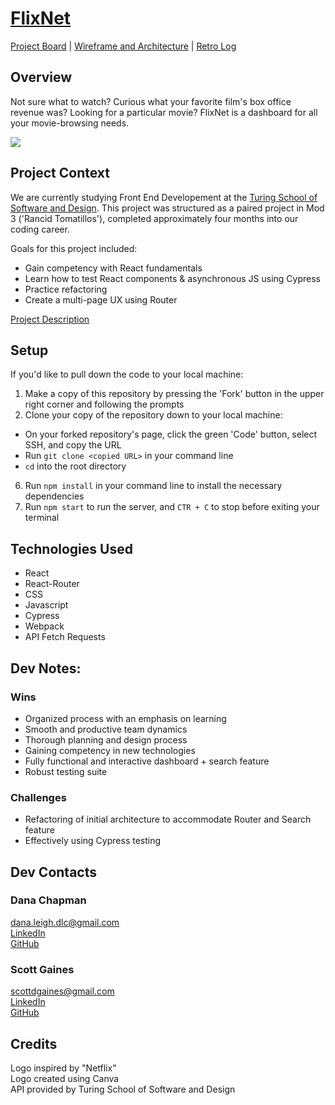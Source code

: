 # [FlixNet](https://scottdgaines.github.io/rancid-tomatillos/)

[Project Board](https://trello.com/b/oqkABnBA/rancid-tomatillos) | [Wireframe and Architecture](https://miro.com/app/board/uXjVPNrwEjs=/) | [Retro Log](https://gist.github.com/danalchapman/5faee417be89a60c3ee82156e77844d6)

## Overview
Not sure what to watch? Curious what your favorite film's box office revenue was? Looking for a particular movie? FlixNet is a dashboard for all your movie-browsing needs.

![](https://media.giphy.com/media/RWbymBOx2glt0dN91q/giphy.gif)

## Project Context
We are currently studying Front End Developement at the [Turing School of Software and Design](https://frontend.turing.edu/). This project was structured as a paired project in Mod 3 ('Rancid Tomatillos'), completed approximately four months into our coding career.

Goals for this project included:
- Gain competency with React fundamentals
- Learn how to test React components & asynchronous JS using Cypress
- Practice refactoring
- Create a multi-page UX using Router

[Project Description](https://frontend.turing.edu/projects/module-3/rancid-tomatillos-v3.html)

## Setup
If you'd like to pull down the code to your local machine:

1. Make a copy of this repository by pressing the 'Fork' button in the upper right corner and following the prompts
2. Clone your copy of the repository down to your local machine:
  - On your forked repository's page, click the green 'Code' button, select SSH, and copy the URL
  - Run `git clone <copied URL>` in your command line
  - `cd` into the root directory
6. Run `npm install` in your command line to install the necessary dependencies
7. Run `npm start` to run the server, and `CTR + C` to stop before exiting your terminal

## Technologies Used
- React
- React-Router
- CSS
- Javascript
- Cypress
- Webpack
- API Fetch Requests
 
## Dev Notes:
### Wins
- Organized process with an emphasis on learning
- Smooth and productive team dynamics
- Thorough planning and design process
- Gaining competency in new technologies
- Fully functional and interactive dashboard + search feature
- Robust testing suite

### Challenges
- Refactoring of initial architecture to accommodate Router and Search feature
- Effectively using Cypress testing

## Dev Contacts
### Dana Chapman
[dana.leigh.dlc@gmail.com](dana.leigh.dlc@gmail.com)<br>
[LinkedIn](https://www.linkedin.com/in/danalchapman/)<br>
[GitHub](https://github.com/danalchapman)

### Scott Gaines
[scottdgaines@gmail.com](scottdgaines@gmail.com)<br>
[LinkedIn](https://www.linkedin.com/in/scottdgaines-fe/)<br>
[GitHub](https://github.com/scottdgaines)

## Credits
Logo inspired by "Netflix"<br>
Logo created using Canva<br>
API provided by Turing School of Software and Design
